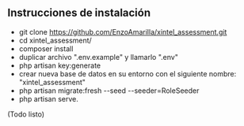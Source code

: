 ## Instrucciones de instalación

- git clone https://github.com/EnzoAmarilla/xintel_assessment.git
- cd xintel_assessment/ 
- composer install
- duplicar archivo ".env.example" y llamarlo ".env"
- php artisan key:generate
- crear nueva base de datos en su entorno con el siguiente nombre: "xintel_assessment"
- php artisan migrate:fresh --seed --seeder=RoleSeeder
- php artisan serve.

(Todo listo)
